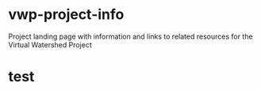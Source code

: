 # vwp-project-info
Project landing page with information and links to related resources for the Virtual Watershed Project

# test
